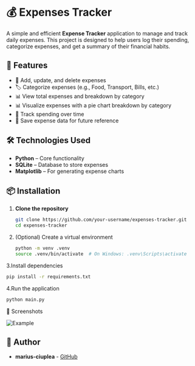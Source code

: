# 💰 Expenses Tracker

A simple and efficient **Expense Tracker** application to manage and track daily expenses. 
This project is designed to help users log their spending, categorize expenses, and get a summary of their financial habits.

## 🚀 Features

- 📌 Add, update, and delete expenses  
- 🏷️ Categorize expenses (e.g., Food, Transport, Bills, etc.)  
- 📊 View total expenses and breakdown by category
- 📊 Visualize expenses with a pie chart breakdown by category
- 📅 Track spending over time  
- 💾 Save expense data for future reference  

## 🛠️ Technologies Used

- **Python** – Core functionality  
- **SQLite** – Database to store expenses
- **Matplotlib** – For generating expense charts

## 📦 Installation

1. **Clone the repository**  
   ```bash
   git clone https://github.com/your-username/expenses-tracker.git
   cd expenses-tracker
    ```
2. (Optional) Create a virtual environment
   ```bash
   python -m venv .venv
   source .venv/bin/activate  # On Windows: .venv\Scripts\activate
     ```
3.Install dependencies
```bash
pip install -r requirements.txt
  ```
4.Run the application
```bash
python main.py
  ```
📸 Screenshots

![Example](https://github.com/user-attachments/assets/e7c37f31-42e2-47e6-9d84-922823e81da6)


## 👤 Author
- **marius-ciuplea** - [GitHub](https://github.com/marius-ciuplea)
